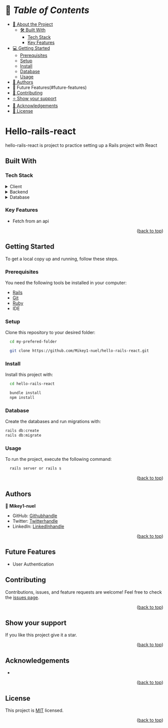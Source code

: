 <a name="readme-top"></a>

# 📗 *Table of Contents*

- [📖 About the Project](#about-project)
  - [🛠️ Built With](#built-with)
    - [Tech Stack](#tech-stack)
    - [Key Features](#key-features)
- [💻 Getting Started](#getting-started)
  - [Prerequisites](#prerequisites)
  - [Setup](#setup)
  - [Install](#install)
  - [Database](#database)
  - [Usage](#usage)
- [👥 Authors](#authors)
- 🔭 Future Features(#future-features)
- [🤝 Contributing](#contributing)
- [⭐ Show your support](#support)
- [🙏 Acknowledgements](#acknowledgements)
- [📝 License](#license)

#  Hello-rails-react <a name="about-project"></a>
hello-rails-react is project to practice setting up a Rails project with React


## Built With <a name="built-with"></a>
### Tech Stack
<details><summary>Client</summary>
<ul>
  <li><a href="https://react.dev/">React</a></li>
</ul>
</details>
<details><summary>Backend</summary>
<ul>
  <li><a href='https://rubyonrails.org/'>Rails</a></li>
</ul>
</details>
<details><summary>Database</summary>
  <ul>
    <li><a href="https://www.postgresql.org/">PostgreSQL</a></li>
  </ul>
</details>

### Key Features
  - Fetch from an api

<p align="right">(<a href="#readme-top">back to top</a>)</p>


## Getting Started <a name="getting-started"></a>
To get a local copy up and running, follow these steps.<br>

### Prerequisites

You need the following tools be installed in your computer:

- [Rails](https://guides.rubyonrails.org/)
- [Git](https://www.linode.com/docs/guides/how-to-install-git-on-linux-mac-and-windows/)
- [Ruby](https://github.com/microverseinc/curriculum-ruby/blob/main/simple-ruby/articles/ruby_installation_instructions.md)
- IDE

### Setup

Clone this repository to your desired folder:<br>
```sh
  cd my-prefered-folder

  git clone https://github.com/Mikey1-nuel/hello-rails-react.git
```

### Install

Install this project with:<br>
```sh
  cd hello-rails-react

  bundle install
  npm install
```

### Database

Create the databases and run migrations with:

```sh
rails db:create
rails db:migrate
```

### Usage

To run the project, execute the following command:

```sh
  rails server or rails s
```

<p align="right">(<a href="#readme-top">back to top</a>)</p>

## Authors <a name="authors"></a>

👤 **Mikey1-nuel**

- GitHub: [Githubhandle](https://github.com/Mikey1-nuel)
- Twitter: [Twitterhandle](https://twitter.com/Mikey_nuel)
- LinkedIn: [LinkedInhandle](https://www.linkedin.com/in/emmanuel-nwoye-5915141b8/)

<p align="right">(<a href="#readme-top">back to top</a>)</p>

## Future Features

- User Authentication

## Contributing <a name="contributing"></a>
Contributions, issues, and feature requests are welcome!
Feel free to check the [issues page](https://github.com/Mikey1-nuel/hello-rails-react/issues).

<p align="right">(<a href="#readme-top">back to top</a>)</p>

## Show your support <a name="support"></a>
If you like this project give it a star.

<p align="right">(<a href="#readme-top">back to top</a>)</p>

## Acknowledgements <a name="acknowledgements"></a>
- 

<p align="right">(<a href="#readme-top">back to top</a>)</p>
  
## License <a name="license"></a>

This project is [MIT](./LICENSE) licensed.

<p align="right">(<a href="#readme-top">back to top</a>)</p>
